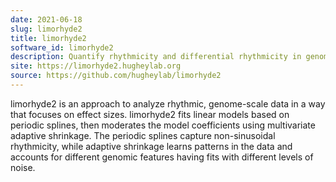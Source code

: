 ```yaml
---
date: 2021-06-18
slug: limorhyde2
title: limorhyde2
software_id: limorhyde2
description: Quantify rhythmicity and differential rhythmicity in genome-scale data
site: https://limorhyde2.hugheylab.org
source: https://github.com/hugheylab/limorhyde2
---
```


limorhyde2 is an approach to analyze rhythmic, genome-scale data in a way that focuses on effect sizes. limorhyde2 fits linear models based on periodic splines, then moderates the model coefficients using multivariate adaptive shrinkage. The periodic splines capture non-sinusoidal rhythmicity, while adaptive shrinkage learns patterns in the data and accounts for different genomic features having fits with different levels of noise.
